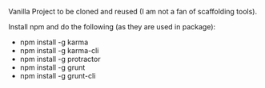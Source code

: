 Vanilla Project to be cloned and reused (I am not a fan of scaffolding tools).

Install npm and do the following (as they are used in package):

- npm install -g karma
- npm install -g karma-cli
- npm install -g protractor
- npm install -g grunt
- npm install -g grunt-cli

